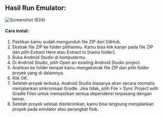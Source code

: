 ## Hasil Run Emulator:

![Screenshot (624)](https://github.com/user-attachments/assets/027709b9-6f32-4d11-aa81-c38423ef032d)

#### Cara instal:
1. Pastikan kamu sudah mengunduh file ZIP dari GitHub.
2. Ekstrak file ZIP ke folder pilihanmu. Kamu bisa klik kanan pada file ZIP dan pilih Extract Here atau Extract to [nama folder].
3. Buka Android Studio di komputermu.
4. Di Android Studio, pilih Open an existing Android Studio project.
5. Arahkan ke folder tempat kamu mengekstrak file ZIP dan pilih folder proyek yang di dalamnya.
6. Klik OK.
7. Setelah proyek terbuka, Android Studio biasanya akan secara otomatis menjalankan sinkronisasi Gradle. Jika tidak, pilih File > Sync Project with Gradle Files untuk memastikan semua dependensi terpasang dengan benar.
8. Setelah proyek selesai disinkronkan, kamu bisa langsung menjalankan proyek pada emulator atau perangkat fisik.
